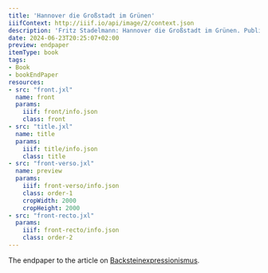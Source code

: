 ```yaml
---
title: 'Hannover die Großstadt im Grünen'
iiifContext: http://iiif.io/api/image/2/context.json
description: 'Fritz Stadelmann: Hannover die Großstadt im Grünen. Published by Verkehrs-Verein Hannover e.V., Hannover 1927. <a class="worldcat" href="https://www.worldcat.org/de/title/72612183">&nbsp;</a>'
date: 2024-06-23T20:25:07+02:00
preview: endpaper
itemType: book
tags:
- Book
- bookEndPaper
resources:
- src: "front.jxl"
  name: front
  params:
    iiif: front/info.json
    class: front
- src: "title.jxl"
  name: title
  params:
    iiif: title/info.json
    class: title
- src: "front-verso.jxl"
  name: preview
  params:
    iiif: front-verso/info.json
    class: order-1
    cropWidth: 2000
    cropHeight: 2000   
- src: "front-recto.jxl"
  params:
    iiif: front-recto/info.json
    class: order-2
---
```


The endpaper to the article on [Backsteinexpressionismus](https://backsteinexpressionismus.projektemacher.org/post/hannover-1927/).

